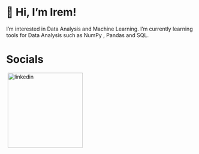 # 👋 Hi, I’m Irem!
 I’m interested in Data Analysis and Machine Learning. I’m currently learning tools for Data Analysis such as NumPy , Pandas and SQL.
# Socials
[![]()]()
<a href="https://www.linkedin.com/irem-gul-yildirim"><img src="https://upload.wikimedia.org/wikipedia/commons/thumb/c/ca/LinkedIn_logo_initials.png/800px-LinkedIn_logo_initials.png" alt="linkedin" width="200"/>
